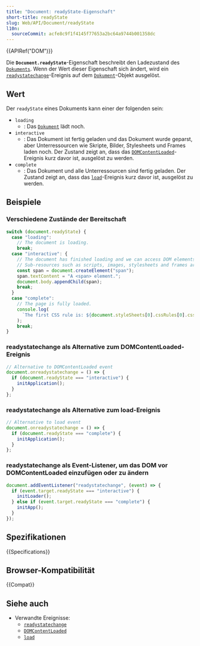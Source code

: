 ```yaml
---
title: "Document: readyState-Eigenschaft"
short-title: readyState
slug: Web/API/Document/readyState
l10n:
  sourceCommit: acfe8c9f1f4145f77653a2bc64a9744b001358dc
---
```


{{APIRef("DOM")}}

Die **`Document.readyState`**-Eigenschaft beschreibt den Ladezustand des [`Dokuments`](/de/docs/Web/API/Document).
Wenn der Wert dieser Eigenschaft sich ändert, wird ein [`readystatechange`](/de/docs/Web/API/Document/readystatechange_event)-Ereignis auf dem [`Dokument`](/de/docs/Web/API/Document)-Objekt ausgelöst.

## Wert

Der `readyState` eines Dokuments kann einer der folgenden sein:

- `loading`
  - : Das [`Dokument`](/de/docs/Web/API/Document) lädt noch.
- `interactive`
  - : Das Dokument ist fertig geladen und das Dokument wurde geparst, aber Unterressourcen wie Skripte, Bilder, Stylesheets und Frames laden noch. Der Zustand zeigt an, dass das [`DOMContentLoaded`](/de/docs/Web/API/Document/DOMContentLoaded_event)-Ereignis kurz davor ist, ausgelöst zu werden.
- `complete`
  - : Das Dokument und alle Unterressourcen sind fertig geladen. Der Zustand zeigt an, dass das [`load`](/de/docs/Web/API/Window/load_event)-Ereignis kurz davor ist, ausgelöst zu werden.

## Beispiele

### Verschiedene Zustände der Bereitschaft

```js
switch (document.readyState) {
  case "loading":
    // The document is loading.
    break;
  case "interactive": {
    // The document has finished loading and we can access DOM elements.
    // Sub-resources such as scripts, images, stylesheets and frames are still loading.
    const span = document.createElement("span");
    span.textContent = "A <span> element.";
    document.body.appendChild(span);
    break;
  }
  case "complete":
    // The page is fully loaded.
    console.log(
      `The first CSS rule is: ${document.styleSheets[0].cssRules[0].cssText}`,
    );
    break;
}
```

### readystatechange als Alternative zum DOMContentLoaded-Ereignis

```js
// Alternative to DOMContentLoaded event
document.onreadystatechange = () => {
  if (document.readyState === "interactive") {
    initApplication();
  }
};
```

### readystatechange als Alternative zum load-Ereignis

```js
// Alternative to load event
document.onreadystatechange = () => {
  if (document.readyState === "complete") {
    initApplication();
  }
};
```

### readystatechange als Event-Listener, um das DOM vor DOMContentLoaded einzufügen oder zu ändern

```js
document.addEventListener("readystatechange", (event) => {
  if (event.target.readyState === "interactive") {
    initLoader();
  } else if (event.target.readyState === "complete") {
    initApp();
  }
});
```

## Spezifikationen

{{Specifications}}

## Browser-Kompatibilität

{{Compat}}

## Siehe auch

- Verwandte Ereignisse:
  - [`readystatechange`](/de/docs/Web/API/Document/readystatechange_event)
  - [`DOMContentLoaded`](/de/docs/Web/API/Document/DOMContentLoaded_event)
  - [`load`](/de/docs/Web/API/Window/load_event)
